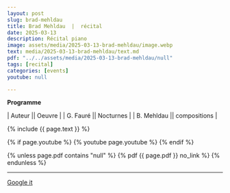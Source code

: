 ```yaml
---
layout: post
slug: brad-mehldau
title: Brad Mehldau  |  récital
date: 2025-03-13
description: Récital piano
image: assets/media/2025-03-13-brad-mehldau/image.webp
text: media/2025-03-13-brad-mehldau/text.md
pdf: "../../assets/media/2025-03-13-brad-mehldau/null"
tags: [recital]
categories: [events]
youtube: null

---
```


**Programme** | Auteur || Oeuvre || G. Fauré || Nocturnes || B. Mehldau || compositions |

{% include  {{ page.text }} %}

{% if page.youtube %}
  {% youtube page.youtube %}
{% endif %}

{% unless page.pdf contains "null" %}
  {% pdf {{ page.pdf }} no_link %}
{% endunless %}

---

<div>
    <p style="text-align: left;"> <a href="https://www.google.com/search?q=Brad+Mehldau+récital+Récital+piano+2025-03-13" target="_blank">Google it</a> </p>
</div>

